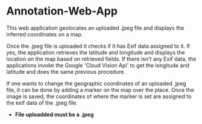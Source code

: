 # Annotation-Web-App

This web application geolocates an uploaded .jpeg file and displays the inferred coordinates on a map. 

Once the .jpeg file is uploaded it checks if it has Exif data assigned to it. If yes, the application retrieves the latitude and longitude and displays the location on the map based on retrieved fields.
If there isn't any Exif data, the applications invoke the Google 'Cloud Vision Api' to get the longitude and latitude and does the same previous procedure. 

If one wants to change the geographic coordinates of an uploaded .jpeg file, it can be done by adding a marker on the map over the place. Once the image is saved, the coordinates of where the marker is set are assigned to the exif data of the .jpeg file.

<ul>
<li><b> File uploadded must be a .jpeg </b></li>
</ul>

